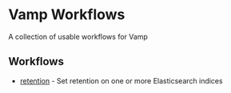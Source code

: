 # Vamp Workflows
A collection of usable workflows for Vamp

## Workflows

- [retention](workflows/retention.js) - Set retention on one or more Elasticsearch indices
